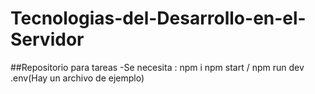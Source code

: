 # Tecnologias-del-Desarrollo-en-el-Servidor
##Repositorio para tareas
-Se necesita :
    npm i
    npm start / npm run dev
    .env(Hay un archivo de ejemplo)
